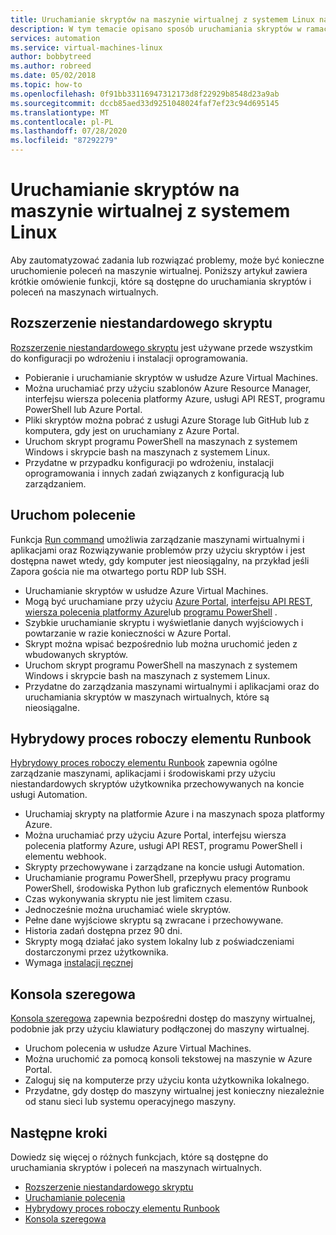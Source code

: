 ```yaml
---
title: Uruchamianie skryptów na maszynie wirtualnej z systemem Linux na platformie Azure
description: W tym temacie opisano sposób uruchamiania skryptów w ramach maszyny wirtualnej
services: automation
ms.service: virtual-machines-linux
author: bobbytreed
ms.author: robreed
ms.date: 05/02/2018
ms.topic: how-to
ms.openlocfilehash: 0f91bb33116947312173d8f22929b8548d23a9ab
ms.sourcegitcommit: dccb85aed33d9251048024faf7ef23c94d695145
ms.translationtype: MT
ms.contentlocale: pl-PL
ms.lasthandoff: 07/28/2020
ms.locfileid: "87292279"
---
```

# <a name="run-scripts-in-your-linux-vm"></a>Uruchamianie skryptów na maszynie wirtualnej z systemem Linux

Aby zautomatyzować zadania lub rozwiązać problemy, może być konieczne uruchomienie poleceń na maszynie wirtualnej. Poniższy artykuł zawiera krótkie omówienie funkcji, które są dostępne do uruchamiania skryptów i poleceń na maszynach wirtualnych.

## <a name="custom-script-extension"></a>Rozszerzenie niestandardowego skryptu

[Rozszerzenie niestandardowego skryptu](../extensions/custom-script-linux.md) jest używane przede wszystkim do konfiguracji po wdrożeniu i instalacji oprogramowania.

* Pobieranie i uruchamianie skryptów w usłudze Azure Virtual Machines.
* Można uruchamiać przy użyciu szablonów Azure Resource Manager, interfejsu wiersza polecenia platformy Azure, usługi API REST, programu PowerShell lub Azure Portal.
* Pliki skryptów można pobrać z usługi Azure Storage lub GitHub lub z komputera, gdy jest on uruchamiany z Azure Portal.
* Uruchom skrypt programu PowerShell na maszynach z systemem Windows i skrypcie bash na maszynach z systemem Linux.
* Przydatne w przypadku konfiguracji po wdrożeniu, instalacji oprogramowania i innych zadań związanych z konfiguracją lub zarządzaniem.

## <a name="run-command"></a>Uruchom polecenie

Funkcja [Run command](run-command.md) umożliwia zarządzanie maszynami wirtualnymi i aplikacjami oraz Rozwiązywanie problemów przy użyciu skryptów i jest dostępna nawet wtedy, gdy komputer jest nieosiągalny, na przykład jeśli Zapora gościa nie ma otwartego portu RDP lub SSH.

* Uruchamianie skryptów w usłudze Azure Virtual Machines.
* Mogą być uruchamiane przy użyciu [Azure Portal](run-command.md), [interfejsu API REST](/rest/api/compute/virtual%20machines%20run%20commands/runcommand), [wiersza polecenia platformy Azure](/cli/azure/vm/run-command?view=azure-cli-latest#az-vm-run-command-invoke)lub [programu PowerShell](/powershell/module/az.compute/invoke-azvmruncommand) .
* Szybkie uruchamianie skryptu i wyświetlanie danych wyjściowych i powtarzanie w razie konieczności w Azure Portal.
* Skrypt można wpisać bezpośrednio lub można uruchomić jeden z wbudowanych skryptów.
* Uruchom skrypt programu PowerShell na maszynach z systemem Windows i skrypcie bash na maszynach z systemem Linux.
* Przydatne do zarządzania maszynami wirtualnymi i aplikacjami oraz do uruchamiania skryptów w maszynach wirtualnych, które są nieosiągalne.

## <a name="hybrid-runbook-worker"></a>Hybrydowy proces roboczy elementu Runbook

[Hybrydowy proces roboczy elementu Runbook](../../automation/automation-hybrid-runbook-worker.md) zapewnia ogólne zarządzanie maszynami, aplikacjami i środowiskami przy użyciu niestandardowych skryptów użytkownika przechowywanych na koncie usługi Automation.

* Uruchamiaj skrypty na platformie Azure i na maszynach spoza platformy Azure.
* Można uruchamiać przy użyciu Azure Portal, interfejsu wiersza polecenia platformy Azure, usługi API REST, programu PowerShell i elementu webhook.
* Skrypty przechowywane i zarządzane na koncie usługi Automation.
* Uruchamianie programu PowerShell, przepływu pracy programu PowerShell, środowiska Python lub graficznych elementów Runbook
* Czas wykonywania skryptu nie jest limitem czasu.
* Jednocześnie można uruchamiać wiele skryptów.
* Pełne dane wyjściowe skryptu są zwracane i przechowywane.
* Historia zadań dostępna przez 90 dni.
* Skrypty mogą działać jako system lokalny lub z poświadczeniami dostarczonymi przez użytkownika.
* Wymaga [instalacji ręcznej](../../automation/automation-windows-hrw-install.md)

## <a name="serial-console"></a>Konsola szeregowa

[Konsola szeregowa](../troubleshooting/serial-console-linux.md) zapewnia bezpośredni dostęp do maszyny wirtualnej, podobnie jak przy użyciu klawiatury podłączonej do maszyny wirtualnej.

* Uruchom polecenia w usłudze Azure Virtual Machines.
* Można uruchomić za pomocą konsoli tekstowej na maszynie w Azure Portal.
* Zaloguj się na komputerze przy użyciu konta użytkownika lokalnego.
* Przydatne, gdy dostęp do maszyny wirtualnej jest konieczny niezależnie od stanu sieci lub systemu operacyjnego maszyny.

## <a name="next-steps"></a>Następne kroki

Dowiedz się więcej o różnych funkcjach, które są dostępne do uruchamiania skryptów i poleceń na maszynach wirtualnych.

* [Rozszerzenie niestandardowego skryptu](../extensions/custom-script-linux.md)
* [Uruchamianie polecenia](run-command.md)
* [Hybrydowy proces roboczy elementu Runbook](../../automation/automation-hybrid-runbook-worker.md)
* [Konsola szeregowa](../troubleshooting/serial-console-linux.md)

